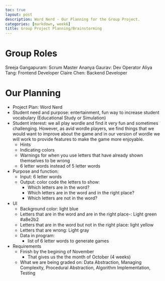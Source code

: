 ```yaml
---
toc: true
layout: post
description: Word Nerd - Our Planning for the Group Project. 
categories: [markdown, week6]
title: Group Project Planning/Brainstorming
--- 
```


# Group Roles
Sreeja Gangapuram: Scrum Master
Ananya Gaurav: Dev Operator
Aliya Tang: Frontend Developer 
Claire Chen: Backend Developer 

# Our Planning 
- Project Plan: Word Nerd
- Student need and purpose: entertainment, fun way to increase student vocabulary (Educational Study or Simulation)
- Student interest: we all play wordle and find it very fun and sometimes challenging. However, as avid wordle players, we find things that we would want to improve about the game and in our version of wordle we will work to provide features to make the game more enjoyable.
    - Hints
    - Indicating colors
    - Warnings for when you use letters that have already shown themselves to be wrong
    - 6 letter words instead of 5 letter words
- Purpose and function:
    - Input: 6 letter words
    - Output: color code the letters to show:
        - Which letters are in the word?
        - Which letters are in the word and in the right place?
        - Which letters are not in the word?
- UI
    - Background color: light blue
    - Letters that are in the word and are in the right place-: Light green #a8e2b2
    - Letters that are in the word but not in the right place: light yellow
    - Letters that are wrong:  Light gray
    - Data in program: 
        - list of 6 letter words to generate games
- Requirements 
    - Finish by the begining of November
        - That gives us the the month of October (4 weeks) 
    - What we are being graded on: Data Abstraction, Managing Complexity, Procedural Abstraction, Algorithm Implementation, Testing